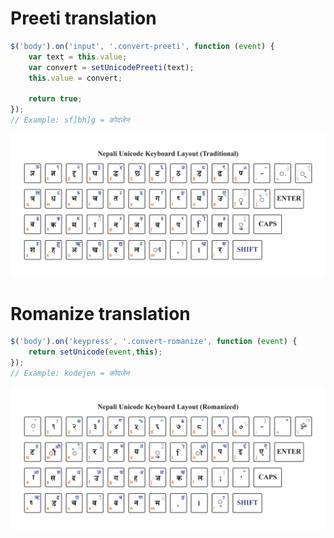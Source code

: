 # Preeti translation
```javascript
$('body').on('input', '.convert-preeti', function (event) {
	var text = this.value;
	var convert = setUnicodePreeti(text);
	this.value = convert;

	return true;
});
// Example: sf]bh]g = कोदजेन
```

![Nepali preeti to unicode](https://github.com/codexen/nepali-typing/blob/master/guide/keyboardlayout-traditional.jpg "Traditional translation")

# Romanize translation
```javascript
$('body').on('keypress', '.convert-romanize', function (event) {
	return setUnicode(event,this);
});
// Example: kodejen = कोदजेन
```

![Nepali romanized translation](https://github.com/codexen/nepali-typing/blob/master/guide/keyboardlayout-romanized.jpg "Romanized translation")